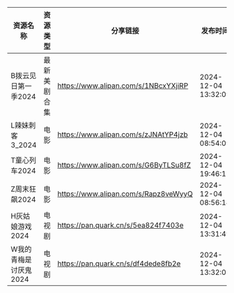 | 资源名称          | 资源类型   | 分享链接                                 | 发布时间                |
| ------------- | ------ | ------------------------------------ | ------------------- |
| B拨云见日第一季2024  | 最新美剧合集 | https://www.alipan.com/s/1NBcxYXjiRP | 2024-12-04 13:32:09 |
| L辣妹刺客3_2024   | 电影     | https://www.alipan.com/s/zJNAtYP4jzb | 2024-12-04 08:54:09 |
| T童心列车2024     | 电影     | https://www.alipan.com/s/G6ByTLSu8fZ | 2024-12-04 19:46:11 |
| Z周末狂飙2024     | 电影     | https://www.alipan.com/s/Rapz8veWyyQ | 2024-12-04 08:56:14 |
| H灰姑娘游戏2024    | 电视剧    | https://pan.quark.cn/s/5ea824f7403e  | 2024-12-04 13:31:49 |
| W我的青梅是讨厌鬼2024 | 电视剧    | https://pan.quark.cn/s/df4dede8fb2e  | 2024-12-04 13:32:03 |

